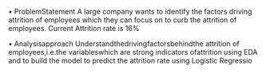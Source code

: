 • ProblemStatement A large company wants to identify the factors driving attrition of employees which they can focus on to curb the attrition of employees. Current Attrition rate is 16%

• Analysisapproach Understandthedrivingfactorsbehindthe attrition of employees,i.e.the variableswhich  are strong indicators ofattrition using EDA and  to build the model to predict the attrition rate using Logistic Regressio

